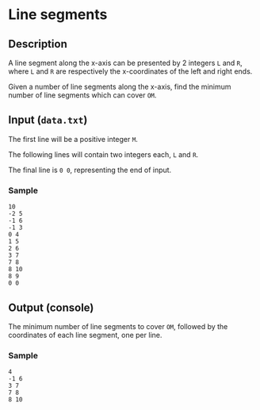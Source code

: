 # Line segments

## Description
A line segment along the x-axis can be presented by 2 integers `L` and `R`, where `L` and `R` are respectively the x-coordinates of the left and right ends. 

Given a number of line segments along the x-axis, find the minimum number of line segments which can cover `OM`.

## Input (`data.txt`)
The first line will be a positive integer `M`.

The following lines will contain two integers each, `L` and `R`.

The final line is `0 0`, representing the end of input.

### Sample
```
10
-2 5
-1 6
-1 3
0 4
1 5
2 6
3 7
7 8
8 10
8 9
0 0
```

## Output (console)
The minimum number of line segments to cover `OM`, followed by the coordinates of each line segment, one per line.

### Sample
```
4
-1 6
3 7
7 8
8 10
```
